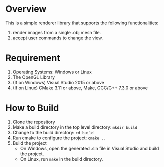 # Overview
This is a simple renderer library that supports the following functionalities:
1. render images from a single .obj mesh file.
2. accept user commands to change the view.

# Requirement
1. Operating Systems: Windows or Linux
2. The OpenGL Library
3. (If on Windows) Visual Studio 2015 or above
4. (If on Linux) CMake 3.11 or above, Make, GCC/G++ 7.3.0 or above

# How to Build
1. Clone the repository
2. Make a build directory in the top level directory: `mkdir build`
3. Change to the build directory: `cd build`
4. Run cmake to configure the project: `cmake ..`
5. Build the project
    * On Windows, open the generated .sln file in Visual Studio and build the project.
    * On Linux, run `make` in the build directory.